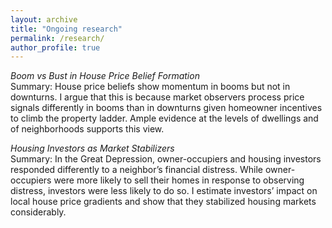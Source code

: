 ```yaml
---
layout: archive
title: "Ongoing research"
permalink: /research/
author_profile: true
---
```


*Boom vs Bust in House Price Belief Formation* \
Summary: House price beliefs show momentum in booms but not in downturns. I argue that this is because market observers process price signals differently in booms than in downturns given homeowner incentives to climb the property ladder. Ample evidence at the levels of dwellings and of neighborhoods supports this view.

*Housing Investors as Market Stabilizers* \
Summary: In the Great Depression, owner-occupiers and housing investors responded differently to a neighbor’s financial distress. While owner-occupiers were more likely to sell their homes in response to observing distress, investors were less likely to do so. I estimate investors’ impact on local house price gradients and show that they stabilized housing markets considerably.